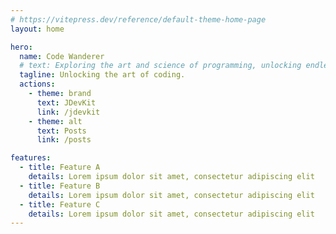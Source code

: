 ```yaml
---
# https://vitepress.dev/reference/default-theme-home-page
layout: home

hero:
  name: Code Wanderer
  # text: Exploring the art and science of programming, unlocking endless possibilities.
  tagline: Unlocking the art of coding.
  actions:
    - theme: brand
      text: JDevKit
      link: /jdevkit
    - theme: alt
      text: Posts
      link: /posts

features:
  - title: Feature A
    details: Lorem ipsum dolor sit amet, consectetur adipiscing elit
  - title: Feature B
    details: Lorem ipsum dolor sit amet, consectetur adipiscing elit
  - title: Feature C
    details: Lorem ipsum dolor sit amet, consectetur adipiscing elit
---
```


